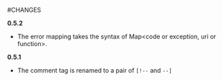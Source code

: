 #CHANGES

**0.5.2**

* The error mapping takes the syntax of Map<code or exception, uri or function>.

**0.5.1**

* The comment tag is renamed to a pair of `[!--` and `--]`
